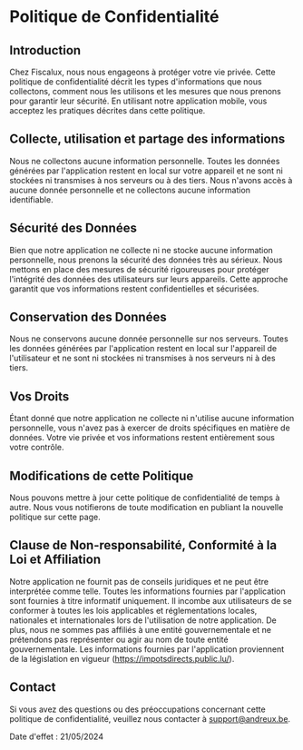 # Politique de Confidentialité

## Introduction

Chez Fiscalux, nous nous engageons à protéger votre vie privée. Cette politique de confidentialité décrit les types d'informations que nous collectons, comment nous les utilisons et les mesures que nous prenons pour garantir leur sécurité. En utilisant notre application mobile, vous acceptez les pratiques décrites dans cette politique.

## Collecte, utilisation et partage des informations

Nous ne collectons aucune information personnelle. Toutes les données générées par l'application restent en local sur votre appareil et ne sont ni stockées ni transmises à nos serveurs ou à des tiers. 
Nous n'avons accès à aucune donnée personnelle et ne collectons aucune information identifiable.

## Sécurité des Données

Bien que notre application ne collecte ni ne stocke aucune information personnelle, nous prenons la sécurité des données très au sérieux. Nous mettons en place des mesures de sécurité rigoureuses pour protéger l'intégrité des données des utilisateurs sur leurs appareils. Cette approche garantit que vos informations restent confidentielles et sécurisées.

## Conservation des Données

Nous ne conservons aucune donnée personnelle sur nos serveurs. 
Toutes les données générées par l'application restent en local sur l'appareil de l'utilisateur et ne sont ni stockées ni transmises à nos serveurs ni à des tiers.

## Vos Droits

Étant donné que notre application ne collecte ni n'utilise aucune information personnelle, vous n'avez pas à exercer de droits spécifiques en matière de données. 
Votre vie privée et vos informations restent entièrement sous votre contrôle.

## Modifications de cette Politique

Nous pouvons mettre à jour cette politique de confidentialité de temps à autre. Nous vous notifierons de toute modification en publiant la nouvelle politique sur cette page.

## Clause de Non-responsabilité, Conformité à la Loi et Affiliation

Notre application ne fournit pas de conseils juridiques et ne peut être interprétée comme telle. Toutes les informations fournies par l'application sont fournies à titre informatif uniquement. 
Il incombe aux utilisateurs de se conformer à toutes les lois applicables et réglementations locales, nationales et internationales lors de l'utilisation de notre application. 
De plus, nous ne sommes pas affiliés à une entité gouvernementale et ne prétendons pas représenter ou agir au nom de toute entité gouvernementale.
Les informations fournies par l'application proviennent de la législation en vigueur (https://impotsdirects.public.lu/).

## Contact

Si vous avez des questions ou des préoccupations concernant cette politique de confidentialité, veuillez nous contacter à support@andreux.be.

Date d'effet : 21/05/2024
